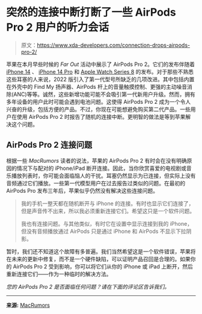 # 突然的连接中断打断了一些 AirPods Pro 2 用户的听力会话

> 原文：<https://www.xda-developers.com/connection-drops-airpods-pro-2/>

苹果在本月早些时候的 *Far Out* 活动中展示了 AirPods Pro 2。它们的发布伴随着 [iPhone 14](http://xda-developers.com/apple-iphone-14) 、 [iPhone 14 Pro](http://xda-developers.com/apple-iphone-14-pro) 和 [Apple Watch Series 8](http://xda-developers.com/apple-watch-series-8) 的发布。对于那些不熟悉这些耳塞的人来说，2022 版引入了第一代型号所缺乏的几项改进。其中包括内置在外壳中的 Find My 扬声器、AirPods 杆上的音量触摸控制、更强的主动噪音消除(ANC)等等。诚然，这些新增功能可能不会吸引第一代新用户升级。然而，拥有多年设备的用户此时可能会遇到电池问题。这使得 AirPods Pro 2 成为一个令人兴奋的升级，包括方便的产品。不过，你现在可能想避免购买第二代产品。一些用户在使用 AirPods Pro 2 时报告了随机的连接中断。更明智的做法是等到苹果解决这个问题。

## AirPods Pro 2 连接问题

根据一些 *MacRumors* 读者的说法，苹果的 AirPods Pro 2 有时会在没有明确原因的情况下与配对的 iPhone/iPad 断开连接。因此，当你欣赏喜爱的电视剧或音乐播放列表时，你可能会面临恼人的干扰。耳塞仍然显示为已连接，但实际上没有音频通过它们播放。一些第一代模型用户在过去报告过类似的问题。在最初的 AirPods Pro 发布三年后，苹果似乎仍然没有解决这些连接问题。

> 我的手机一整天都在随机断开与 iPhone 的连接。有时也显示它们连接了，但是声音传不出来，所以我必须重新连接它们。希望这只是一个软件问题。
> 
> 我也有连接问题。与其他类似，有时它在设置中显示连接到我的 iPhone，但没有音频播放通过 AirPods 只是通过 iPhone 和 AirPods 不显示下拉阴影。

暂时，我们还不知道这个故障有多普遍。我们当然希望这是一个软件错误，苹果将在未来的更新中修复，而不是一个硬件缺陷，可以证明产品召回是合理的。如果你的 AirPods Pro 2 受到影响，你可以将它们从你的 iPhone 或 iPad 上断开，然后重新连接它们——作为一种临时的解决方法。

*您的 AirPods Pro 2 是否面临任何问题？请在下面的评论区告诉我们。*

* * *

**来源:** [MacRumors](https://www.macrumors.com/2022/09/25/airpods-pro-2-connection-randomly-droppping/)